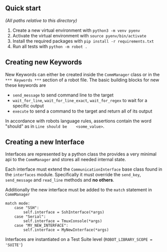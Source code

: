 ## Quick start
_(All paths relative to this directory)_

1. Create a new virtual environment with `python3 -m venv pyenv`
2. Activate the virtual environment with `source pyenv/bin/activate`
3. Install the required packages with `pip install -r requirements.txt`
4. Run all tests with `python -m robot .`

## Creating new Keywords
New Keywords can either be created inside the `CommManager` class or in the `*** Keywords ***` section of a robot file. The basic building blocks for new these keywords are
- `send_message` to send command line to the target
- `wait_for_line`, `wait_for_line_exact`, `wait_for_regex` to wait for a specific output
- `execute` to send a command to the target and return all of its output

In accordance with robots language rules, assertions contain the word "should" as in `Line should be    <some_value>`.

## Creating a new Interface
Interfaces are represented by a python class the provides a very minimal api to the `CommManager` and stores all needed internal state. 

Each interface must extend the `CommunicationInterface` base class found in the `interfaces` module.
Specifically it must override the `send_key`, `send_message` and `read_line` methods and **no others**.

Additionally the new interface must be added to the `match` statement in `CommManager`
```
match mode:
    case "SSH":
        self.interface = SshInterface(*args)
    case "Serial":
        self.interface = TmuxConsole(*args)
    case "MY_NEW_INTERFACE":
        self.interface = MyNewInterface(*args)
```
Interfaces are instantiated on a Test Suite level (`ROBOT_LIBRARY_SCOPE = 'SUITE'`)
